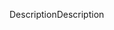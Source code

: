 <span data-ttu-id="4882c-101">Description</span><span class="sxs-lookup"><span data-stu-id="4882c-101">Description</span></span>
